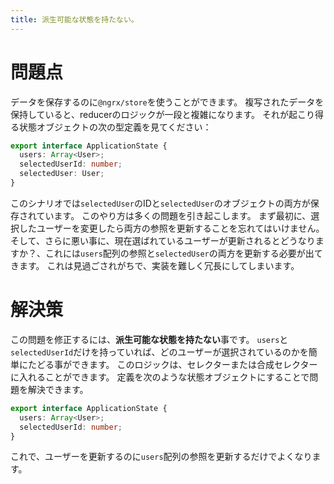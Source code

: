 ```yaml
---
title: 派生可能な状態を持たない。
---
```


# 問題点

データを保存するのに`@ngrx/store`を使うことができます。
複写されたデータを保持していると、reducerのロジックが一段と複雑になります。
それが起こり得る状態オブジェクトの次の型定義を見てください：

```ts
export interface ApplicationState {
  users: Array<User>;
  selectedUserId: number;
  selectedUser: User;
}
```

このシナリオでは`selectedUser`のIDと`selectedUser`のオブジェクトの両方が保存されています。
このやり方は多くの問題を引き起こします。
まず最初に、選択したユーザーを変更したら両方の参照を更新することを忘れてはいけません。
そして、さらに悪い事に、現在選ばれているユーザーが更新されるとどうなりますか？、これには`users`配列の参照と`selectedUser`の両方を更新する必要が出てきます。
これは見過ごされがちで、実装を難しく冗長にしてしまいます。

# 解決策

この問題を修正するには、**派生可能な状態を持たない**事です。
`users`と`selectedUserId`だけを持っていれば、どのユーザーが選択されているのかを簡単にたどる事ができます。
このロジックは、セレクターまたは合成セレクターに入れることができます。
定義を次のような状態オブジェクトにすることで問題を解決できます。

```ts
export interface ApplicationState {
  users: Array<User>;
  selectedUserId: number;
}
```

これで、ユーザーを更新するのに`users`配列の参照を更新するだけでよくなります。
